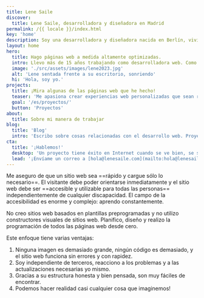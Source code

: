 ```yaml
---
title: Lene Saile
discover:
  title: Lene Saile, desarrolladora y diseñadora en Madrid
permalink: /{{ locale }}/index.html
key: 'home'
description: Soy una desarrolladora y diseñadora nacida en Berlín, viviendo en Madrid. Llevo creando para la web profesionalmente desde 2008.
layout: home
hero:
  title: Hago páginas web a medida altamente optimizadas.
  intro: Llevo más de 15 años trabajando como desarrolladora web. Como autónoma y por encargo de agencias he desarrollado y diseñado muchas páginas web personalizadas para pequeñas y medianas empresas, autónomos, particulares, asociaciones y fundaciones. Trabajo principalmente con la arquitectura Jamstack y las tecnologías de la plataforma web.
  image: './src/assets/images/lene2023.jpg'
  alt: 'Lene sentada frente a su escritorio, sonriendo'
  hi: 'Hola, soy yo.'
projects:
  title: ¡Mira algunas de las páginas web que he hecho!
  teaser: 'Me apasiona crear experiencias web personalizadas que sean rápidas, seguras y accesibles, además de respetuosas con el medio ambiente y la privacidad. '
  goal: '/es/proyectos/'
  button: 'Proyectos'
about:
  title: Sobre mi manera de trabajar
blog:
  title: 'Blog'
  intro: 'Escribo sobre cosas relacionadas con el desarrollo web. Proyectos, enfoques y observaciones, cosas que he aprendido o que considero importantes.'
cta:
  title: '¡Hablemos!'
  desktop: 'Un proyecto tiene éxito en Internet cuando se ve bien, se siente bien y funciona con tecnología limpia y segura. Desde 2008 creo experiencias web atractivas con atención al detalle.'
  lead: '¡Envíame un correo a [hola@lenesaile.com](mailto:hola@lenesaile.com) y cuéntame tu proyecto, oportunidades o lo que tengas en mente! Siempre estoy dispuesto a charlar.'
---
```


Me aseguro de que un sitio web sea ==rápido y cargue sólo lo necesario==. El visitante debe poder orientarse inmediatamente y el sitio web debe ser ==accesible y utilizable para todas las personas== independientemente de cualquier discapacidad. El campo de la accesibilidad es enorme y complejo: aprendo constantemente.

No creo sitios web basados en plantillas preprogramadas y no utilizo constructores visuales de sitios web. Planifico, diseño y realizo la programación de todos las páginas web desde cero.

Este enfoque tiene varias ventajas:

1. Ninguna imagen es demasiado grande, ningún código es demasiado, y el sitio web funciona sin errores y con rapidez.
2. Soy independiente de terceros, reacciono a los problemas y a las actualizaciones necesarias yo mismo.
3. Gracias a su estructura honesta y bien pensada, son muy fáciles de encontrar.
4. Podemos hacer realidad casi cualquier cosa que imaginemos!
